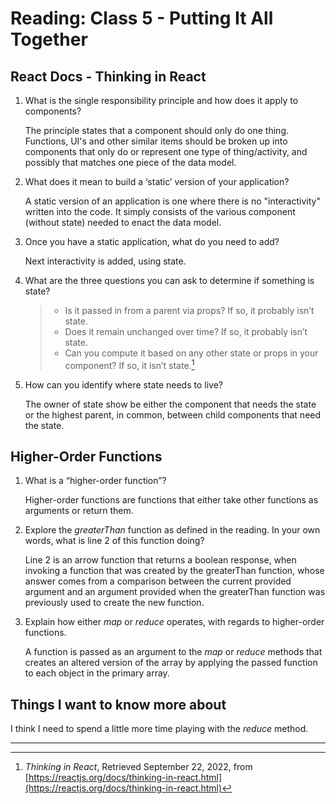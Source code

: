 # Reading: Class 5 - Putting It All Together

## React Docs - Thinking in React

1. What is the single responsibility principle and how does it apply to components?

   The principle states that a component should only do one thing. Functions, UI's and other similar items should be broken up into components that only do or represent one type of thing/activity, and possibly that matches one piece of the data model.

2. What does it mean to build a ‘static’ version of your application?

   A static version of an application is one where there is no "interactivity" written into the code. It simply consists of the various component (without state) needed to enact the data model.

3. Once you have a static application, what do you need to add?

   Next interactivity is added, using state.

4. What are the three questions you can ask to determine if something is state?

   > - Is it passed in from a parent via props? If so, it probably isn’t state.
   > - Does it remain unchanged over time? If so, it probably isn’t state.
   > - Can you compute it based on any other state or props in your component? If so, it isn’t state.[^1]

5. How can you identify where state needs to live?

   The owner of state show be either the component that needs the state or the highest parent, in common, between child components that need the state.

## Higher-Order Functions

1. What is a “higher-order function”?

   Higher-order functions are functions that either take other functions as arguments or return them.

2. Explore the _greaterThan_ function as defined in the reading. In your own words, what is line 2 of this function doing?

   Line 2 is an arrow function that returns a boolean response, when invoking a function that was created by the greaterThan function, whose answer comes from a comparison between the current provided argument and an argument provided when the greaterThan function was previously used to create the new function.

3. Explain how either _map_ or _reduce_ operates, with regards to higher-order functions.

   A function is passed as an argument to the _map_ or _reduce_ methods that creates an altered version of the array by applying the passed function to each object in the primary array.

## Things I want to know more about

I think I need to spend a little more time playing with the _reduce_ method.

---

[^1]: _Thinking in React_, Retrieved September 22, 2022, from [https://reactjs.org/docs/thinking-in-react.html](https://reactjs.org/docs/thinking-in-react.html)
